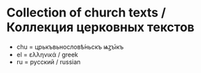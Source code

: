 # Collection of church texts / Коллекция церковных текстов

* chu = црькъвьнословѣ́ньскъ ѩꙁꙑ́къ
* el = ελληνικά / greek
* ru = русский / russian

